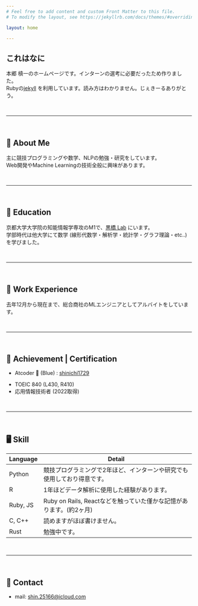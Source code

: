 ```yaml
---
# Feel free to add content and custom Front Matter to this file.
# To modify the layout, see https://jekyllrb.com/docs/themes/#overriding-theme-defaults

layout: home

---
```


## これはなに
本郷 槙一のホームページです。インターンの選考に必要だったため作りました。 <br>
Rubyの[jekyll](https://jekyllrb.com/) を利用しています。読み方はわかりません。じぇきーるありがとう。<br>

<br />

---

<br />

## 🌱 About Me 
主に競技プログラミングや数学、NLPの勉強・研究をしています。 <br>
Web開発やMachine Learningの技術全般に興味があります。 <br>

<br />

---

<br />

## 🏫 Education 
京都大学大学院の知能情報学専攻のM1で、[黒橋 Lab](https://nlp.ist.i.kyoto-u.ac.jp/) にいます。<br>
学部時代は他大学にて数学 (線形代数学・解析学・統計学・グラフ理論・etc..)を学びました。<br>

<br />

---

<br />

## 🧳 Work Experience 
去年12月から現在まで、総合商社のMLエンジニアとしてアルバイトをしています。<br>
<!-- LLMの適用やアルゴリズムの改善などにより、社内業務の自動化を行なっています。 <br> -->

<br />

---

<br />

## 👑 Achievement | Certification
- Atcoder 🐳 (Blue) : [shinichi1729](https://atcoder.jp/users/shinichi1729)
<!-- <a href="https://atcoder.jp/users/shinichi1729">
    <img alt="my_atcoder_rating" src="https://badgen.org/img/atcoder/shinichi1729/rating/algorithm?style=flat">
</a> -->
- TOEIC 840 (L430, R410)
- 応用情報技術者 (2022取得)

<br />

---

<br />

## 🖥 Skill


| Language | Detail |
| ----- | ----- |
| Python | 競技プログラミングで2年ほど、インターンや研究でも使用しており得意です。 |
| R | 1年ほどデータ解析に使用した経験があります。|
| Ruby, JS |Ruby on Rails, Reactなどを触っていた僅かな記憶があります。(約2ヶ月)| 
| C, C++| 読めますがほぼ書けません。 | 
| Rust | 勉強中です。 | 

<br />

--- 

<br />

## 🤝 Contact
- mail: shin.25166@icloud.com


<br />


